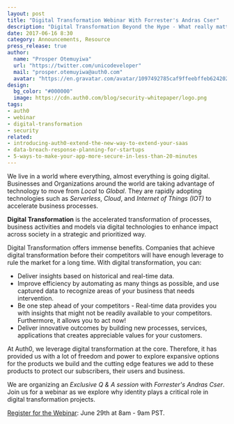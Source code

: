```yaml
---
layout: post
title: "Digital Transformation Webinar With Forrester's Andras Cser"
description: "Digital Transformation Beyond the Hype - What really matters and the role of identity."
date: 2017-06-16 8:30
category: Announcements, Resource
press_release: true
author:
  name: "Prosper Otemuyiwa"
  url: "https://twitter.com/unicodeveloper"
  mail: "prosper.otemuyiwa@auth0.com"
  avatar: "https://en.gravatar.com/avatar/1097492785caf9ffeebffeb624202d8f?s=200"
design:
  bg_color: "#000000"
  image: https://cdn.auth0.com/blog/security-whitepaper/logo.png
tags:
- auth0
- webinar
- digital-transformation
- security
related:
- introducing-auth0-extend-the-new-way-to-extend-your-saas
- data-breach-response-planning-for-startups
- 5-ways-to-make-your-app-more-secure-in-less-than-20-minutes
---
```


We live in a world where everything, almost everything is going digital. Businesses and Organizations around the world are taking advantage of technology to move from *Local* to *Global*. They are rapidly adopting technologies such as *Serverless*, *Cloud*, and *Internet of Things (IOT)* to accelerate business processes.

**Digital Transformation** is the accelerated transformation of processes, business activities and models via digital technologies to enhance impact across society in a strategic and prioritized way.

Digital Transformation offers immense benefits. Companies that achieve digital transformation before their competitors will have enough leverage to rule the market for a long time. With digital transformation, you can:

* Deliver insights based on historical and real-time data.
* Improve efficiency by automating as many things as possible, and use captured data to recognize areas of your business that needs intervention.
* Be one step ahead of your competitors - Real-time data provides you with insights that might not be readily available to your competitors. Furthermore, it allows you to act now!
* Deliver innovative outcomes by building new processes, services, applications that creates appreciable values for your customers.

At Auth0, we leverage digital transformation at the core. Therefore, it has provided us with a lot of freedom and power to explore expansive options for the products we build and the cutting edge features we add to these products to protect our subscribers, their users and business.

We are organizing an *Exclusive Q & A session* with *Forrester's Andras Cser*. Join us for a webinar as we explore why identity plays a critical role in digital transformation projects.

[Register for the Webinar](https://register.gotowebinar.com/register/6951472434145730819): June 29th at 8am - 9am PST.